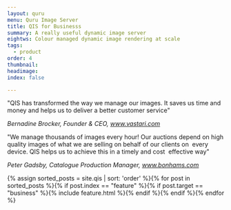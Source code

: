 ```yaml
---
layout: quru
menu: Quru Image Server
title: QIS for Businesss
summary: A really useful dynamic image server
eightws: Colour managed dynamic image rendering at scale
tags:
  - product
order: 4
thumbnail:
headimage:
index: false

---
```


"QIS has transformed the way we manage our images. It saves us time and money and helps us to deliver a better customer service" 

<i>Bernadine Brocker, Founder & CEO, www.vastari.com</i>

"We manage thousands of images every hour! Our auctions depend on high quality images of what we are selling on behalf of our clients on 
every device. QIS helps us to achieve this in a timely and cost 
effective way" 

<i>Peter Gadsby, Catalogue Production Manager, www.bonhams.com</i>

<div class="grid clearfix">
  {% assign sorted_posts = site.qis | sort: 'order' %}{% for post in sorted_posts %}{% if post.index == "feature"  %}{% if post.target == "business" %}{% include feature.html %}{% endif %}{% endif %}{% endfor %}
</div>
